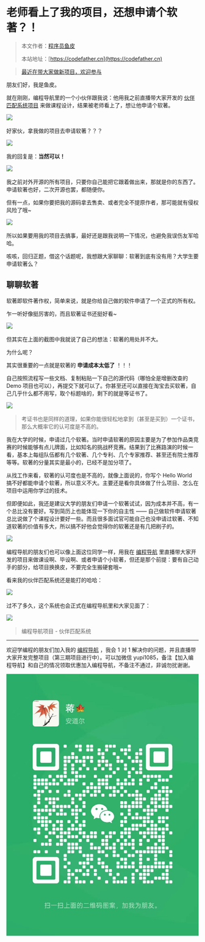 # 老师看上了我的项目，还想申请个软著？！

> 本文作者：[程序员鱼皮](https://yuyuanweb.feishu.cn/wiki/Abldw5WkjidySxkKxU2cQdAtnah)
>
> 本站地址：[https://codefather.cn](https://codefather.cn)

> [最近在带大家做新项目，欢迎参与](https://mp.weixin.qq.com/s?__biz=MzI1NDczNTAwMA==&mid=2247529515&idx=1&sn=eb5e2af507ce35e3c4159dad7e1424f1&chksm=e9c293dcdeb51acac148fd14c0677ab3c1076c47ab52a33ffe7d682a3e1d1d8f37c4d3c7d167&token=1411297570&lang=zh_CN&scene=21#wechat_redirect)

朋友们好，我是鱼皮。

就在刚刚，编程导航里的一个小伙伴跟我说：他用我之前直播带大家开发的 [伙伴匹配系统项目](http://mp.weixin.qq.com/s?__biz=MzI1NDczNTAwMA==&mid=2247527878&idx=1&sn=00ef3e8862cec2570eeb2e74a232c700&chksm=e9c28a31deb5032784071939437fba3fd6fdb810f0f849aa90536259d8d8bc25453328b86c12&scene=21#wechat_redirect) 来做课程设计，结果被老师看上了，想让他申请个软著。

![](https://pic.yupi.icu/5563/202311051545061.png)

好家伙，拿我做的项目去申请软著？？？

![](https://pic.yupi.icu/5563/202311051545874.png)

我的回复是：**当然可以！**

![](https://pic.yupi.icu/5563/202311051545973.png)

我之前对外开源的所有项目，只要你自己能把它跟着做出来，那就是你的东西了。申请软著也好，二次开源也罢，都随便你。

但有一点，如果你要把我的源码拿去售卖、或者完全不提原作者，那可能就有侵权风险了哦~

![](https://pic.yupi.icu/5563/202311051545550.png)

所以如果要用我的项目去搞事，最好还是跟我说明一下情况，也避免我误伤友军哈哈。

咳咳，回归正题，借这个话题呢，我想跟大家聊聊：软著到底有没有用？大学生要申请软著么？

## 聊聊软著

软著即软件著作权，简单来说，就是你给自己做的软件申请了一个正式的所有权。

乍一听好像挺厉害的，而且软著证书还挺好看~

![](https://pic.yupi.icu/5563/202311051545348.png)

但其实在上面的截图中我就说了自己的想法：软著的用处并不大。

为什么呢？

其实很重要的一点就是软著的 **申请成本太低了** ！！！

自己按照流程写一些文档、复制粘贴一下自己的源代码（哪怕全是增删改查的 Demo 项目也可以），再提交下就可以了。你甚至还可以直接在淘宝去买软著，自己几乎什么都不用写，取个标题啥的，剩下的就是等证书了。

![](https://pic.yupi.icu/5563/202311051545064.png)

> 考证书也是同样的道理，如果你能很轻松地拿到（甚至是买到）一个证书，那么大概率它的认可度是不高的。

我在大学的时候，申请过几个软著。当时申请软著的原因主要是为了参加作品类竞赛的时候能够有点儿牌面，比如知名的挑战杯竞赛。结果到了比赛路演的时候一看，基本上每组队伍都有几个软著、几个专利、几个专家推荐、甚至还有院士推荐等等。软著的分量其实是最小的，已经不是加分项了。

从找工作来看，软著的认可度也是不高的，就像上面说的，你写个 Hello World 搞不好都能申请个软著，所以意义不大。主要还是看你具体做了什么项目、怎么在项目中运用你学过的技术。

但即便如此，我还是建议大学的朋友们申请一个软著试试，因为成本并不高，有一个总比没有要好。写到简历上也能体现一下你的自主性 —— 自己做软件申请软著总比说做了个课程设计要好一些。而且很多面试官可能自己也没申请过软著、不知道软著的价值有多大，所以搞不好他会觉得你的软著还是有几把刷子的。

![](https://pic.yupi.icu/5563/202311051545260.png)

编程导航的朋友们也可以像上面这位同学一样，用我在 [编程导航](https://yuyuanweb.feishu.cn/wiki/VC1qwmX9diCBK3kidyec74vFnde) 里直播带大家开发的项目来做课设啊、毕设啊、或者申请个小软著，但还是那个前提：要有自己动手的部分，给项目换换皮，不要完全生搬硬套哦~

看来我的伙伴匹配系统还是能打的哈哈：

![](https://pic.yupi.icu/5563/202311051545253.png)

过不了多久，这个系统也会正式在编程导航里和大家见面了：

![](https://pic.yupi.icu/5563/202311051545732.png)

> 编程导航项目 - 伙伴匹配系统



------


欢迎学编程的朋友们加入我的 [编程导航](https://yuyuanweb.feishu.cn/wiki/VC1qwmX9diCBK3kidyec74vFnde) ，我会 1 对 1 解决你的问题，并且直播带大家开发完整项目（第三期项目进行中）。可以加微信 yupi1085，备注【加入编程导航】和自己的情况领取优惠加入编程导航，不备注不通过，非诚勿扰谢谢。

![](../../../image/join_us.png)
